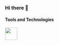 ### Hi there 👋

#### Tools and Technologies

<img src="https://cdn.jsdelivr.net/gh/devicons/devicon/icons/gitlab/gitlab-original-wordmark.svg" width="40" height="40" />
          
